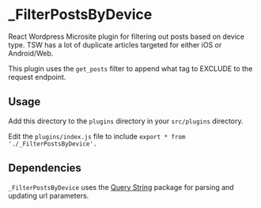 # _FilterPostsByDevice
React Wordpress Microsite plugin for filtering out posts based on device type. TSW has a lot of duplicate articles targeted for either iOS or Android/Web.

This plugin uses the `get_posts` filter to append what tag to EXCLUDE to the request endpoint.

## Usage
Add this directory to the `plugins` directory in your `src/plugins` directory.

Edit the `plugins/index.js` file to include `export * from './_FilterPostsByDevice'.`

## Dependencies
`_FilterPostsByDevice` uses the [Query String](https://www.npmjs.com/package/query-string) package for parsing and updating url parameters.
